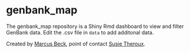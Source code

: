 # genbank_map

<!-- badges: start -->
<!-- badges: end -->

The genbank_map repository is a Shiny Rmd dashboard to view and filter GenBank data.  Edit the .csv file in `data` to add additonal data.

Created by [Marcus Beck](mailto:marcusb@sccwrp.org), point of contact [Susie Theroux](mailto:susannat@sccwrp.org).